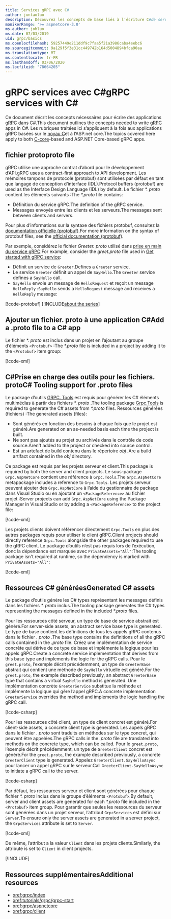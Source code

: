 ```yaml
---
title: Services gRPC avec C#
author: juntaoluo
description: Découvrez les concepts de base liés à l’écriture C#de services gRPC avec.
monikerRange: '>= aspnetcore-3.0'
ms.author: johluo
ms.date: 07/03/2019
uid: grpc/basics
ms.openlocfilehash: 59257449e211ddf9c7faa5f21a3986caba4eebc6
ms.sourcegitcommit: 9a129f5f3e31cc449742b164d5004894bfca90aa
ms.translationtype: MT
ms.contentlocale: fr-FR
ms.lasthandoff: 03/06/2020
ms.locfileid: "78664205"
---
```

# <a name="grpc-services-with-c"></a><span data-ttu-id="bfff7-103">gRPC services avec C\#</span><span class="sxs-lookup"><span data-stu-id="bfff7-103">gRPC services with C\#</span></span>

<span data-ttu-id="bfff7-104">Ce document décrit les concepts nécessaires pour écrire des applications [gRPC](https://grpc.io/docs/guides/) dans C#.</span><span class="sxs-lookup"><span data-stu-id="bfff7-104">This document outlines the concepts needed to write [gRPC](https://grpc.io/docs/guides/) apps in C#.</span></span> <span data-ttu-id="bfff7-105">Les rubriques traitées ici s’appliquent à la fois aux applications gRPC basées sur le [noyau C](https://grpc.io/blog/grpc-stacks)et à l’ASP.net core.</span><span class="sxs-lookup"><span data-stu-id="bfff7-105">The topics covered here apply to both [C-core](https://grpc.io/blog/grpc-stacks)-based and ASP.NET Core-based gRPC apps.</span></span>

## <a name="proto-file"></a><span data-ttu-id="bfff7-106">fichier proto</span><span class="sxs-lookup"><span data-stu-id="bfff7-106">proto file</span></span>

<span data-ttu-id="bfff7-107">gRPC utilise une approche contrat d’abord pour le développement d’API.</span><span class="sxs-lookup"><span data-stu-id="bfff7-107">gRPC uses a contract-first approach to API development.</span></span> <span data-ttu-id="bfff7-108">Les mémoires tampons de protocole (protobuf) sont utilisées par défaut en tant que langage de conception d’interface (IDL).</span><span class="sxs-lookup"><span data-stu-id="bfff7-108">Protocol buffers (protobuf) are used as the Interface Design Language (IDL) by default.</span></span> <span data-ttu-id="bfff7-109">Le fichier *\*. proto* contient les éléments suivants :</span><span class="sxs-lookup"><span data-stu-id="bfff7-109">The *\*.proto* file contains:</span></span>

* <span data-ttu-id="bfff7-110">Définition du service gRPC.</span><span class="sxs-lookup"><span data-stu-id="bfff7-110">The definition of the gRPC service.</span></span>
* <span data-ttu-id="bfff7-111">Messages envoyés entre les clients et les serveurs.</span><span class="sxs-lookup"><span data-stu-id="bfff7-111">The messages sent between clients and servers.</span></span>

<span data-ttu-id="bfff7-112">Pour plus d’informations sur la syntaxe des fichiers protobuf, consultez la [documentation officielle (protobuf)](https://developers.google.com/protocol-buffers/docs/proto3).</span><span class="sxs-lookup"><span data-stu-id="bfff7-112">For more information on the syntax of protobuf files, see the [official documentation (protobuf)](https://developers.google.com/protocol-buffers/docs/proto3).</span></span>

<span data-ttu-id="bfff7-113">Par exemple, considérez le fichier *Greeter. proto* utilisé dans [prise en main du service gRPC](xref:tutorials/grpc/grpc-start):</span><span class="sxs-lookup"><span data-stu-id="bfff7-113">For example, consider the *greet.proto* file used in [Get started with gRPC service](xref:tutorials/grpc/grpc-start):</span></span>

* <span data-ttu-id="bfff7-114">Définit un service de `Greeter`.</span><span class="sxs-lookup"><span data-stu-id="bfff7-114">Defines a `Greeter` service.</span></span>
* <span data-ttu-id="bfff7-115">Le service `Greeter` définit un appel de `SayHello`.</span><span class="sxs-lookup"><span data-stu-id="bfff7-115">The `Greeter` service defines a `SayHello` call.</span></span>
* <span data-ttu-id="bfff7-116">`SayHello` envoie un message de `HelloRequest` et reçoit un message `HelloReply` :</span><span class="sxs-lookup"><span data-stu-id="bfff7-116">`SayHello` sends a `HelloRequest` message and receives a `HelloReply` message:</span></span>

[!code-protobuf[](~/tutorials/grpc/grpc-start/sample/GrpcGreeter/Protos/greet.proto)]
[!INCLUDE[about the series](~/includes/code-comments-loc.md)]

## <a name="add-a-proto-file-to-a-c-app"></a><span data-ttu-id="bfff7-117">Ajouter un fichier. proto à une application C\#</span><span class="sxs-lookup"><span data-stu-id="bfff7-117">Add a .proto file to a C\# app</span></span>

<span data-ttu-id="bfff7-118">Le fichier *\*. proto* est inclus dans un projet en l’ajoutant au groupe d’éléments `<Protobuf>` :</span><span class="sxs-lookup"><span data-stu-id="bfff7-118">The *\*.proto* file is included in a project by adding it to the `<Protobuf>` item group:</span></span>

[!code-xml[](~/tutorials/grpc/grpc-start/sample/GrpcGreeter/GrpcGreeter.csproj?highlight=2&range=7-9)]

## <a name="c-tooling-support-for-proto-files"></a><span data-ttu-id="bfff7-119">C#Prise en charge des outils pour les fichiers. proto</span><span class="sxs-lookup"><span data-stu-id="bfff7-119">C# Tooling support for .proto files</span></span>

<span data-ttu-id="bfff7-120">Le package d’outils [GRPC. Tools](https://www.nuget.org/packages/Grpc.Tools/) est requis pour générer les C# éléments multimédias à partir des fichiers *\*. proto* .</span><span class="sxs-lookup"><span data-stu-id="bfff7-120">The tooling package [Grpc.Tools](https://www.nuget.org/packages/Grpc.Tools/) is required to generate the C# assets from *\*.proto* files.</span></span> <span data-ttu-id="bfff7-121">Ressources générées (fichiers) :</span><span class="sxs-lookup"><span data-stu-id="bfff7-121">The generated assets (files):</span></span>

* <span data-ttu-id="bfff7-122">Sont générés en fonction des besoins à chaque fois que le projet est généré.</span><span class="sxs-lookup"><span data-stu-id="bfff7-122">Are generated on an as-needed basis each time the project is built.</span></span>
* <span data-ttu-id="bfff7-123">Ne sont pas ajoutés au projet ou archivés dans le contrôle de code source.</span><span class="sxs-lookup"><span data-stu-id="bfff7-123">Aren't added to the project or checked into source control.</span></span>
* <span data-ttu-id="bfff7-124">Est un artefact de build contenu dans le répertoire *obj* .</span><span class="sxs-lookup"><span data-stu-id="bfff7-124">Are a build artifact contained in the *obj* directory.</span></span>

<span data-ttu-id="bfff7-125">Ce package est requis par les projets serveur et client.</span><span class="sxs-lookup"><span data-stu-id="bfff7-125">This package is required by both the server and client projects.</span></span> <span data-ttu-id="bfff7-126">Le sous-package `Grpc.AspNetCore` contient une référence à `Grpc.Tools`.</span><span class="sxs-lookup"><span data-stu-id="bfff7-126">The `Grpc.AspNetCore` metapackage includes a reference to `Grpc.Tools`.</span></span> <span data-ttu-id="bfff7-127">Les projets serveur peuvent ajouter des `Grpc.AspNetCore` à l’aide du gestionnaire de package dans Visual Studio ou en ajoutant un `<PackageReference>` au fichier projet :</span><span class="sxs-lookup"><span data-stu-id="bfff7-127">Server projects can add `Grpc.AspNetCore` using the Package Manager in Visual Studio or by adding a `<PackageReference>` to the project file:</span></span>

[!code-xml[](~/tutorials/grpc/grpc-start/sample/GrpcGreeter/GrpcGreeter.csproj?highlight=1&range=12)]

<span data-ttu-id="bfff7-128">Les projets clients doivent référencer directement `Grpc.Tools` en plus des autres packages requis pour utiliser le client gRPC.</span><span class="sxs-lookup"><span data-stu-id="bfff7-128">Client projects should directly reference `Grpc.Tools` alongside the other packages required to use the gRPC client.</span></span> <span data-ttu-id="bfff7-129">Le package d’outils n’est pas requis lors de l’exécution, donc la dépendance est marquée avec `PrivateAssets="All"`:</span><span class="sxs-lookup"><span data-stu-id="bfff7-129">The tooling package isn't required at runtime, so the dependency is marked with `PrivateAssets="All"`:</span></span>

[!code-xml[](~/tutorials/grpc/grpc-start/sample/GrpcGreeterClient/GrpcGreeterClient.csproj?highlight=3&range=9-11)]

## <a name="generated-c-assets"></a><span data-ttu-id="bfff7-130">Ressources C# générées</span><span class="sxs-lookup"><span data-stu-id="bfff7-130">Generated C# assets</span></span>

<span data-ttu-id="bfff7-131">Le package d’outils génère les C# types représentant les messages définis dans les fichiers *\*. proto* inclus.</span><span class="sxs-lookup"><span data-stu-id="bfff7-131">The tooling package generates the C# types representing the messages defined in the included *\*.proto* files.</span></span>

<span data-ttu-id="bfff7-132">Pour les ressources côté serveur, un type de base de service abstrait est généré.</span><span class="sxs-lookup"><span data-stu-id="bfff7-132">For server-side assets, an abstract service base type is generated.</span></span> <span data-ttu-id="bfff7-133">Le type de base contient les définitions de tous les appels gRPC contenus dans le fichier *. proto* .</span><span class="sxs-lookup"><span data-stu-id="bfff7-133">The base type contains the definitions of all the gRPC calls contained in the *.proto* file.</span></span> <span data-ttu-id="bfff7-134">Créez une implémentation de service concrète qui dérive de ce type de base et implémente la logique pour les appels gRPC.</span><span class="sxs-lookup"><span data-stu-id="bfff7-134">Create a concrete service implementation that derives from this base type and implements the logic for the gRPC calls.</span></span> <span data-ttu-id="bfff7-135">Pour le `greet.proto`, l’exemple décrit précédemment, un type de `GreeterBase` abstrait qui contient une méthode de `SayHello` virtuelle est généré.</span><span class="sxs-lookup"><span data-stu-id="bfff7-135">For the `greet.proto`, the example described previously, an abstract `GreeterBase` type that contains a virtual `SayHello` method is generated.</span></span> <span data-ttu-id="bfff7-136">Une implémentation concrète `GreeterService` substitue la méthode et implémente la logique qui gère l’appel gRPC.</span><span class="sxs-lookup"><span data-stu-id="bfff7-136">A concrete implementation `GreeterService` overrides the method and implements the logic handling the gRPC call.</span></span>

[!code-csharp[](~/tutorials/grpc/grpc-start/sample/GrpcGreeter/Services/GreeterService.cs?name=snippet)]

<span data-ttu-id="bfff7-137">Pour les ressources côté client, un type de client concret est généré.</span><span class="sxs-lookup"><span data-stu-id="bfff7-137">For client-side assets, a concrete client type is generated.</span></span> <span data-ttu-id="bfff7-138">Les appels gRPC dans le fichier *. proto* sont traduits en méthodes sur le type concret, qui peuvent être appelées.</span><span class="sxs-lookup"><span data-stu-id="bfff7-138">The gRPC calls in the *.proto* file are translated into methods on the concrete type, which can be called.</span></span> <span data-ttu-id="bfff7-139">Pour le `greet.proto`, l’exemple décrit précédemment, un type de `GreeterClient` concret est généré.</span><span class="sxs-lookup"><span data-stu-id="bfff7-139">For the `greet.proto`, the example described previously, a concrete `GreeterClient` type is generated.</span></span> <span data-ttu-id="bfff7-140">Appelez `GreeterClient.SayHelloAsync` pour lancer un appel gRPC sur le serveur.</span><span class="sxs-lookup"><span data-stu-id="bfff7-140">Call `GreeterClient.SayHelloAsync` to initiate a gRPC call to the server.</span></span>

[!code-csharp[](~/tutorials/grpc/grpc-start/sample/GrpcGreeterClient/Program.cs?name=snippet)]

<span data-ttu-id="bfff7-141">Par défaut, les ressources serveur et client sont générées pour chaque fichier *\*. proto* inclus dans le groupe d’éléments `<Protobuf>`.</span><span class="sxs-lookup"><span data-stu-id="bfff7-141">By default, server and client assets are generated for each *\*.proto* file included in the `<Protobuf>` item group.</span></span> <span data-ttu-id="bfff7-142">Pour garantir que seules les ressources du serveur sont générées dans un projet serveur, l’attribut `GrpcServices` est défini sur `Server`.</span><span class="sxs-lookup"><span data-stu-id="bfff7-142">To ensure only the server assets are generated in a server project, the `GrpcServices` attribute is set to `Server`.</span></span>

[!code-xml[](~/tutorials/grpc/grpc-start/sample/GrpcGreeter/GrpcGreeter.csproj?highlight=2&range=7-9)]

<span data-ttu-id="bfff7-143">De même, l’attribut a la valeur `Client` dans les projets clients.</span><span class="sxs-lookup"><span data-stu-id="bfff7-143">Similarly, the attribute is set to `Client` in client projects.</span></span>

[!INCLUDE[](~/includes/gRPCazure.md)]

## <a name="additional-resources"></a><span data-ttu-id="bfff7-144">Ressources supplémentaires</span><span class="sxs-lookup"><span data-stu-id="bfff7-144">Additional resources</span></span>

* <xref:grpc/index>
* <xref:tutorials/grpc/grpc-start>
* <xref:grpc/aspnetcore>
* <xref:grpc/client>

